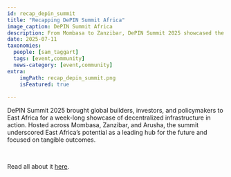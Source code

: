 ```yaml
---
id: recap_depin_summit
title: "Recapping DePIN Summit Africa"
image_caption: DePIN Summit Africa
description: From Mombasa to Zanzibar, DePIN Summit 2025 showcased the future of decentralized infrastructure on the ground in Africa
date: 2025-07-11
taxonomies:
  people: [sam_taggart]
  tags: [event,community]
  news-category: [event,community]
extra:
    imgPath: recap_depin_summit.png
    isFeatured: true
    
---
```


DePIN Summit 2025 brought global builders, investors, and policymakers to East Africa for a week-long showcase of decentralized infrastructure in action. Hosted across Mombasa, Zanzibar, and Arusha, the summit underscored East Africa’s potential as a leading hub for the future and focused on tangible outcomes.

<br/>

Read all about it [here](/blog/depin-summit-recap).